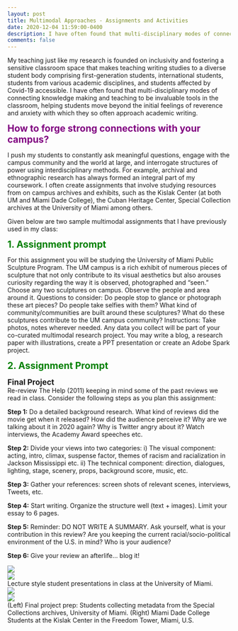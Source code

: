 ```yaml
---
layout: post
title: Multimodal Approaches - Assignments and Activities
date: 2020-12-04 11:59:00-0400
description: I have often found that multi-disciplinary modes of connecting knowledge making and teaching to be invaluable tools in the classroom, helping students move beyond the initial feelings of reverence and anxiety with which they so often approach academic writing.
comments: false
---
```


My teaching just like my research is founded on inclusivity and fostering a sensitive classroom space that makes teaching writing studies to a diverse student body comprising first-generation students, international students, students from various academic disciplines, and students affected by Covid-19 accessible. I have often found that multi-disciplinary modes of connecting knowledge making and teaching to be invaluable tools in the classroom, helping students move beyond the initial feelings of reverence and anxiety with which they so often approach academic writing.

<span style="color:purple; font-size:1.5em">**How to forge strong connections with your campus?**</span>

I push my students to constantly ask meaningful questions, engage with the campus community and the world at large, and interrogate structures of power using interdisciplinary methods. For example, archival and ethnographic research has always formed an integral part of my coursework. I often create assignments that involve studying resources from on campus archives and exhibits, such as the Kislak Center (at both UM and Miami Dade College), the Cuban Heritage Center, Special Collection archives at the University of Miami among others. 

Given below are two sample multimodal assignments that I have previously used in my class: 

<span style="color:green; font-size:1.5em">**1. Assignment prompt**</span>

For this assignment you will be studying the University of Miami Public Sculpture Program.
The UM campus is a rich exhibit of numerous pieces of sculpture that not only contribute to its visual aesthetics but also arouses curiosity regarding the way it is observed, photographed and “seen.” Choose any two sculptures on campus. Observe the people and area around it. 
Questions to consider: Do people stop to glance or photograph these art pieces? Do people take selfies with them? What kind of community/communities are built around these sculptures? What do these sculptures contribute to the UM campus community? 
Instructions: Take photos, notes wherever needed. Any data you collect will be part of your co-curated multimodal research project. You may write a blog, a research paper with illustrations, create a PPT presentation or create an Adobe Spark project. 

<span style="color:green; font-size:1.5em">**2. Assignment Prompt**</span>

<span style="font-size:1.25em">**Final Project**</span><br />
Re-review The Help (2011) keeping in mind some of the past reviews we read in class. Consider the following steps as you plan this assignment:

**Step 1:** Do a detailed background research. What kind of reviews did the movie get when it released? How did the audience perceive it? Why are we talking about it in 2020 again? Why is Twitter angry about it? Watch interviews, the Academy Award speeches etc.

**Step 2:** Divide your views into two categories: 
i)	The visual component: acting, intro, climax, suspense factor, themes of racism and racialization in Jackson Mississippi etc.
ii)	The technical component: direction, dialogues, lighting, stage, scenery, props, background score, music, etc. 

**Step 3:** Gather your references: screen shots of relevant scenes, interviews, Tweets, etc. 

**Step 4:** Start writing. Organize the structure well (text + images). Limit your essay to 6 pages.

**Step 5:** Reminder: DO NOT WRITE A SUMMARY. Ask yourself, what is your contribution in this review? Are you keeping the current racial/socio-political environment of the U.S. in mind? Who is your audience? 

**Step 6:** Give your review an afterlife... blog it!

<div class="row mt-3">
    <div class="col-sm mt-3 mt-md-0">
        <img class="img-fluid rounded z-depth-1" src="{{ site.baseurl }}/assets/img/blogImgs/multimodalTeaching/classroom1.jpg">
    </div>
    <div class="col-sm mt-3 mt-md-0">
        <img class="img-fluid rounded z-depth-1" src="{{ site.baseurl }}/assets/img/blogImgs/multimodalTeaching/classroom2.jpg">
    </div>
</div>
<div class="caption">
    Lecture style student presentations in class at the University of Miami.
</div>

<div class="row mt-3">
    <div class="col-sm mt-3 mt-md-0">
        <img class="img-fluid rounded z-depth-1" src="{{ site.baseurl }}/assets/img/blogImgs/multimodalTeaching/classroom3.jpg">
    </div>
    <div class="col-sm mt-3 mt-md-0">
        <img class="img-fluid rounded z-depth-1" src="{{ site.baseurl }}/assets/img/blogImgs/multimodalTeaching/classroom4.jpg">
    </div>
</div>
<div class="caption">
    (Left) Final project prep: Students collecting metadata from the Special Collections archives, University of Miami. (Right) Miami Dade College Students at the Kislak Center in the Freedom Tower, Miami, U.S. 
</div>
